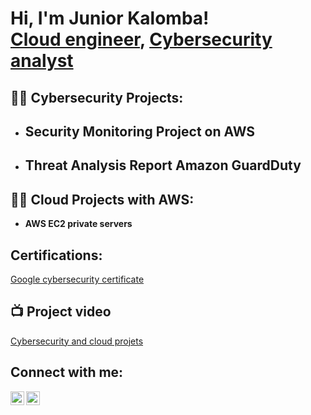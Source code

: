 <h1>Hi, I'm Junior Kalomba! <br/><a href="https://www.linkedin.com/in/junior-kalomba-10002a18a/">Cloud engineer</a>, <a href="https://www.linkedin.com/in/junior-kalomba-10002a18a/">Cybersecurity analyst</a></h1>

<h2>👨‍💻 Cybersecurity Projects:</h2>

- <b>Security Monitoring Project on AWS</b>
  - 
- <b>Threat Analysis Report Amazon GuardDuty</b>
  - 
<h2>👨‍💻 Cloud Projects with AWS:</h2>

- <b>AWS EC2 private servers</b>

<h2> Certifications:</h2>

[Google cybersecurity certificate](https://www.coursera.org/account/accomplishments/professional-cert/SKOVKYASX5V5)

<h2>📺 Project video </h2>

[Cybersecurity and cloud projets](https://www.youtube.com/@juniorkalomba3647)

<h2>  Connect with me:</h2>

[<img align="left" alt="JoshMadakor | YouTube" width="22px" src="https://cdn.jsdelivr.net/npm/simple-icons@v3/icons/youtube.svg" />][youtube]
[<img align="left" alt="JoshMadakor | LinkedIn" width="22px" src="https://cdn.jsdelivr.net/npm/simple-icons@v3/icons/linkedin.svg" />][linkedin]



[youtube]: https://www.youtube.com/c/@juniorkalomba3647
[linkedin]: https://linkedin.com/in/Juniorkalomba

<!--
**joshmadakor1/joshmadakor1** is a ✨ _special_ ✨ repository because its `README.md` (this file) appears on your GitHub profile.

Here are some ideas to get you started:

- 🔭 I’m currently working on ...
- 🌱 I’m currently learning ...
- 👯 I’m looking to collaborate on ...
- 🤔 I’m looking for help with ...
- 💬 Ask me about ...
- 📫 How to reach me: ...
- 😄 Pronouns: ...
- ⚡ Fun fact: ...
-->
